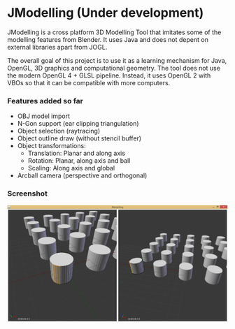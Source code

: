 # JModelling (Under development)
JModelling is a cross platform 3D Modelling Tool that imitates some of the modelling features from Blender. It uses Java and does not depent on external libraries apart from JOGL.

The overall goal of this project is to use it as a learning mechanism for Java, OpenGL, 3D graphics and computational geometry.
The tool does not use the modern OpenGL 4 + GLSL pipeline. Instead, it uses OpenGL 2 with VBOs so that it can be compatible with more computers.

### Features added so far
* OBJ model import
* N-Gon support (ear clipping triangulation)
* Object selection (raytracing)
* Object outline draw (without stencil buffer)
* Object transformations:
  * Translation: Planar and along axis
  * Rotation: Planar, along axis and ball
  * Scaling: Along axis and global
* Arcball camera (perspective and orthogonal)

### Screenshot
<p align="center">
  <img src="res/Screenshot.png">
</p>
